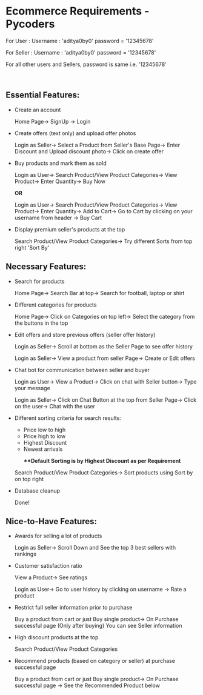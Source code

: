 <h1>Ecommerce Requirements - Pycoders</h1>
<p> For User : Username : 'aditya0by0' password = '12345678'</p>
<p>For Seller : Username : 'aditya0by0' password = '12345678' </p>
<p>For all other users and Sellers, password is same i.e. '12345678' </p>
</br>
<h2>Essential Features:</h2>
<ul>
  <li>Create an account</li>
   <p>Home Page&rarr; SignUp &rarr; Login</p>
  
  <li>Create offers (text only) and upload offer photos</li>
  <p>Login as Seller&rarr; Select a Product from Seller's Base Page&rarr; Enter Discount and Upload discount photo&rarr; Click on create offer</p>
  
  <li>Buy products and mark them as sold</li>
  <p>Login as User&rarr; Search Product/View Product Categories&rarr; View Product&rarr; Enter Quantity&rarr; Buy Now</p>
  <p><strong>OR</strong></p>
  <p>Login as User&rarr; Search Product/View Product Categories&rarr; View Product&rarr; Enter Quantity&rarr; Add to Cart&rarr; Go to Cart by clicking on your username from header &rarr; Buy Cart </p>
  
  <li>Display premium seller's products at the top</li>
  <p>Search Product/View Product Categories&rarr; Try different Sorts from top right 'Sort By'</p>

</ul>

<h2>Necessary Features:</h2>
<ul>
  <li>Search for products</li>
   <p>Home Page&rarr; Search Bar at top&rarr; Search for football, laptop or shirt</p>
  
  <li>Different categories for products</li>
  <p>Home Page&rarr; Click on Categories on top left&rarr; Select the category from the buttons in the top</p>

  <li>Edit offers and store previous offers (seller offer history)</li>
  <p>Login as Seller&rarr; Scroll at bottom as the Seller Page to see offer history</p>
  <p>Login as Seller&rarr; View a product from seller Page&rarr; Create or Edit offers</p>

  <li>Chat bot for communication between seller and buyer</li>
  <p>Login as User&rarr; View a Product&rarr; Click on chat with Seller button&rarr; Type your message</p>
  <p>Login as Seller&rarr; Click on Chat Button at the top from Seller Page&rarr; Click on the user&rarr; Chat with the user</p>

  <li>Different sorting criteria for search results:</li>
  <ul>
    <li>Price low to high</li>
    <li>Price high to low</li>
    <li>Highest Discount</li>
    <li>Newest arrivals</li>
    <p><strong>**Default Sorting is by Highest Discount as per Requirement</p></strong>
  </ul>
  <p>Search Product/View Product Categories&rarr; Sort products using Sort by on top right </p>
  <li>Database cleanup</li>
  <p>Done!</p>
</ul>

<h2>Nice-to-Have Features:</h2>
<ul>
  <li>Awards for selling a lot of products</li>
  <p>Login as Seller&rarr; Scroll Down and See the top 3 best sellers with rankings</p>

  <li>Customer satisfaction ratio</li>
  <p>View a Product&rarr; See ratings</p>
  <p>Login as User&rarr; Go to user history by clicking on username &rarr; Rate a product</p>

  <li>Restrict full seller information prior to purchase</li>
  <p>Buy a product from cart or just Buy single product&rarr; On Purchase successful page (Only after buying) You can see Seller information</p>

  <li>High discount products at the top</li>
  <p>Search Product/View Product Categories</p>

  <li>Recommend products (based on category or seller) at purchase successful page</li>
  <p>Buy a product from cart or just Buy single product&rarr; On Purchase successful page &rarr; See the Recommended Product below</p>
</ul>

